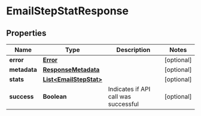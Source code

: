 
# EmailStepStatResponse

## Properties
Name | Type | Description | Notes
------------ | ------------- | ------------- | -------------
**error** | [**Error**](Error.md) |  |  [optional]
**metadata** | [**ResponseMetadata**](ResponseMetadata.md) |  |  [optional]
**stats** | [**List&lt;EmailStepStat&gt;**](EmailStepStat.md) |  |  [optional]
**success** | **Boolean** | Indicates if API call was successful |  [optional]



